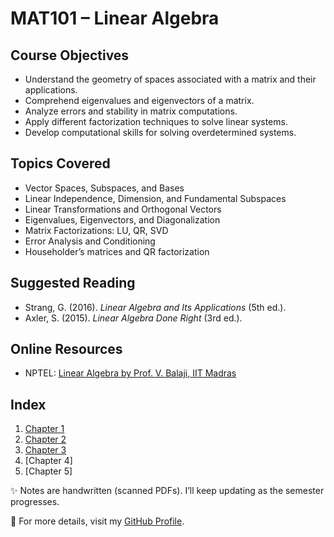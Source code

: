 # MAT101 – Linear Algebra

## Course Objectives
- Understand the geometry of spaces associated with a matrix and their applications.
- Comprehend eigenvalues and eigenvectors of a matrix.
- Analyze errors and stability in matrix computations.
- Apply different factorization techniques to solve linear systems.
- Develop computational skills for solving overdetermined systems.

## Topics Covered
- Vector Spaces, Subspaces, and Bases
- Linear Independence, Dimension, and Fundamental Subspaces
- Linear Transformations and Orthogonal Vectors
- Eigenvalues, Eigenvectors, and Diagonalization
- Matrix Factorizations: LU, QR, SVD
- Error Analysis and Conditioning
- Householder’s matrices and QR factorization

## Suggested Reading
- Strang, G. (2016). *Linear Algebra and Its Applications* (5th ed.).
- Axler, S. (2015). *Linear Algebra Done Right* (3rd ed.).

## Online Resources
- NPTEL: [Linear Algebra by Prof. V. Balaji, IIT Madras](https://nptel.ac.in/courses/111106051)

## Index
1. [Chapter 1](https://github.com/LakshitSinghBishtTM/Linear-Algebra/blob/main/Chapter1.pdf)
2. [Chapter 2](https://github.com/LakshitSinghBishtTM/Linear-Algebra/blob/main/Chapter2.pdf)
3. [Chapter 3](https://github.com/LakshitSinghBishtTM/Linear-Algebra/blob/main/Chapter3.pdf)
4. [Chapter 4]
5. [Chapter 5]

✨ Notes are handwritten (scanned PDFs). I’ll keep updating as the semester progresses.

🔗 For more details, visit my [GitHub Profile](https://github.com/LakshitSinghBishtTM).
